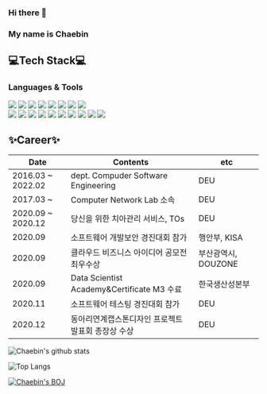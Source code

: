 ### Hi there 👋 
### My name is **Chaebin** 

## 💻Tech Stack💻
### Languages & Tools
<img src="https://img.shields.io/badge/Python-3766AB?style=flat-square&logo=Python&logoColor=white"/></a> 
<img src="https://img.shields.io/badge/Java-CC0000?style=flat-square&logo=JAVA&logoColor=white"/></a> 
<img src="https://img.shields.io/badge/Kotlin-EE8412?style=flat-square&logo=Kotlin&logoColor=white"/></a>
<img src="https://img.shields.io/badge/C-6295CB?style=flat-square&logo=C&logoColor=white"/></a>
<img src="https://img.shields.io/badge/JavaScript-F7DF1E?style=flat-square&logo=JavaScript&logoColor=white"/></a>
<img src="https://img.shields.io/badge/HTML5-E44C26?style=flat-square&logo=html5&logoColor=white"/></a>
<img src="https://img.shields.io/badge/CSS3-1573B6?style=flat-square&logo=css3&logoColor=white"/></a>
<img src="https://img.shields.io/badge/React-59D8FB?style=flat-square&logo=React&logoColor=white"/></a>
<br>
<img src="https://img.shields.io/badge/Android-A4C639?style=flat-square&logo=Android&logoColor=white"/></a>
<img src="https://img.shields.io/badge/ROS-3C4D69?style=flat-square&logo=ROS&logoColor=white"/></a>
<img src="https://img.shields.io/badge/MySQL-005E86?style=flat-square&logo=MySQL&logoColor=white"/></a>
<img src="https://img.shields.io/badge/Git-E84E31?style=flat-square&logo=Git&logoColor=white"/></a>
<img src="https://img.shields.io/badge/PyCharm-E84E31?style=flat-square&logo=Pycharm&logoColor=white"/></a>
<img src="https://img.shields.io/badge/AndroidStudio-45A889?style=flat-square&logo=AndroidStudio&logoColor=white"/></a>
<img src="https://img.shields.io/badge/Intellij-2177DA?style=flat-square&logo=Intellij&logoColor=white"/></a>
<img src="https://img.shields.io/badge/Jetbrains Space-AEEB69?style=flat-square&logo=Space&logoColor=white"/></a>
<img src="https://img.shields.io/badge/Windows-14BBE5?style=flat-square&logo=Windows&logoColor=white"/></a>
<img src="https://img.shields.io/badge/Ubuntu-E2511F?style=flat-square&logo=Ubuntu&logoColor=white"/></a>



## ✨Career✨
| Date | Contents | etc |
| ---  | --- | --- |
| 2016.03 ~ 2022.02 | dept. Compuder Software Engineering | DEU |
| 2017.03 ~ | Computer Network Lab 소속 | DEU |
| 2020.09 ~ 2020.12 | 당신을 위한 치아관리 서비스, TOs | DEU |
| 2020.09 | 소프트웨어 개발보안 경진대회 참가 | 행안부, KISA |
| 2020.09 | 클라우드 비즈니스 아이디어 공모전 최우수상 | 부산광역시, DOUZONE |
| 2020.09 | Data Scientist Academy&Certificate M3 수료 | 한국생산성본부 |
| 2020.11 | 소프트웨어 테스팅 경진대회 참가 | DEU |
| 2020.12 | 동아리연계캡스톤디자인 프로젝트 발표회 총장상 수상 | DEU |


![Chaebin's github stats](https://github-readme-stats.vercel.app/api?username=Chaebin-Park&show_icons=true)

![Top Langs](https://github-readme-stats.vercel.app/api/top-langs/?username=Chaebin-Park)

[![Chaebin's BOJ](http://mazassumnida.wtf/api/generate_badge?boj=coqls0219)](https://solved.ac/coqls0219)

